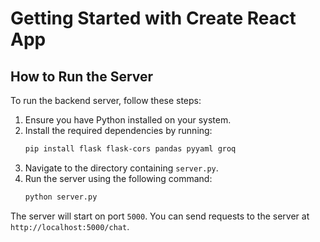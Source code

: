# Getting Started with Create React App
## How to Run the Server

To run the backend server, follow these steps:

1. Ensure you have Python installed on your system.
2. Install the required dependencies by running:
    ```bash
    pip install flask flask-cors pandas pyyaml groq
    ```
3. Navigate to the directory containing `server.py`.
4. Run the server using the following command:
    ```bash
    python server.py
    ```

The server will start on port `5000`. You can send requests to the server at `http://localhost:5000/chat`.
